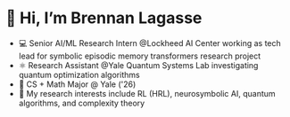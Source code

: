 # 👋 Hi, I’m Brennan Lagasse

- 💻 Senior AI/ML Research Intern @Lockheed AI Center working as tech lead for symbolic episodic memory transformers research project
- ⚛️ Research Assistant @Yale Quantum Systems Lab investigating quantum optimization algorithms
- 📖 CS + Math Major @ Yale ('26)
- 🔬 My research interests include RL (HRL), neurosymbolic AI, quantum algorithms, and complexity theory

<!---
BrennanLagasse/BrennanLagasse is a ✨ special ✨ repository because its `README.md` (this file) appears on your GitHub profile.
You can click the Preview link to take a look at your changes.
--->
